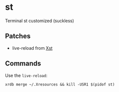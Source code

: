 # st
Terminal st customized (suckless)

## Patches
+ live-reload from [Xst](https://github.com/gnotclub/xst)

## Commands
Use the `live-reload`:

    xrdb merge ~/.Xresources && kill -USR1 $(pidof st)
